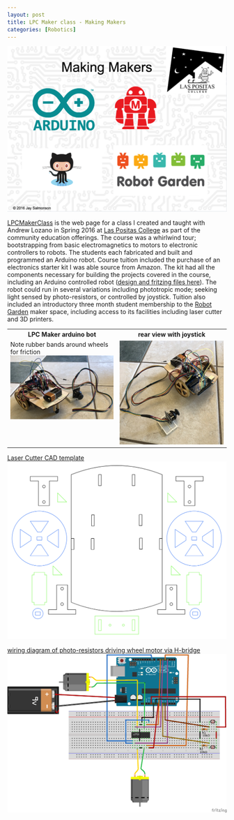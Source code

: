 ```yaml
---
layout: post
title: LPC Maker class - Making Makers
categories: [Robotics]
---
```


[<img src="../images/making_makers/making_makers_viewgraph.png" width="1000"/>](../images/making_makers/making_makers_viewgraph.png)

[LPCMakerClass](https://jdsalmonson.github.io/LPCMakerClass/) is the web page for a class I created and taught with Andrew Lozano in Spring 2016 at [Las Positas College](http://www.laspositascollege.edu) as part of the community education offerings.  The course was a whirlwind tour; bootstrapping from basic electromagnetics to motors to electronic controllers to robots.  The students each fabricated and built and programmed an Arduino robot.  Course tuition included the purchase of an electronics starter kit I was able source from Amazon.  The kit had all the components necessary for building the projects covered in the course, including an Arduino controlled robot ([design and fritzing files here](https://github.com/jdsalmonson/LPCMakerClass/tree/master/Robot1)). The robot could run in several variations including phototropic mode; seeking light sensed by photo-resistors, or controlled by joystick.  Tuition also included an introductory three month student membership to the [Robot Garden](https://www.robotgarden.org/) maker space, including access to its facilities including laser cutter and 3D printers.  

<table>
  <tr>
    <th> LPC Maker arduino bot </th>
    <th> rear view with joystick </th>
  </tr>
  <tr>
    <td style="vertical-align: top">
      <figcaption>Note rubber bands around wheels for friction</figcaption>
      <a href="../images/making_makers/LPC_maker_arduino_bot1.jpg" ><img src="../images/making_makers/LPC_maker_arduino_bot1.jpg"/></a>
    </td>
    <td style="vertical-align: top">
      <a href="../images/making_makers/LPC_maker_arduino_bot2.jpg" ><img src="../images/making_makers/LPC_maker_arduino_bot2.jpg"/></a>
    </td>
  </tr>
</table>

[Laser Cutter CAD template](https://github.com/jdsalmonson/LPCMakerClass/blob/master/Robot1/Robot1c_flattened.svg)
![Laser Cutter CAD template](../images/making_makers/LPC_laser_cut_template.png)

[wiring diagram of photo-resistors driving wheel motor via H-bridge](https://github.com/jdsalmonson/LPCMakerClass/blob/master/Robot1/Robot1_H-Bridge_PhotoResistorWiring_9Volt.png)
![Wiring diagram of photo-resistors driving motor](https://github.com/jdsalmonson/LPCMakerClass/raw/master/Robot1/Robot1_H-Bridge_PhotoResistorWiring_9Volt.png)
